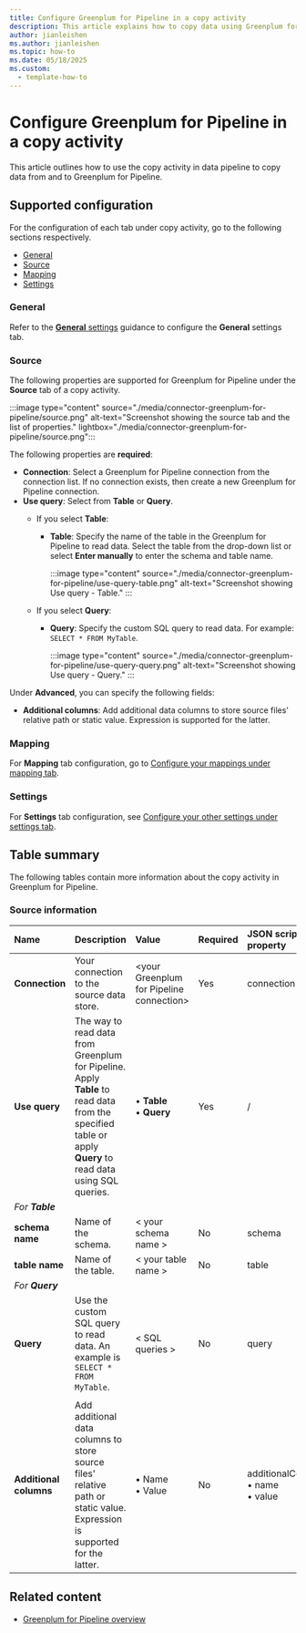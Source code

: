 ```yaml
---
title: Configure Greenplum for Pipeline in a copy activity
description: This article explains how to copy data using Greenplum for Pipeline.
author: jianleishen
ms.author: jianleishen
ms.topic: how-to
ms.date: 05/18/2025
ms.custom:
  - template-how-to
---
```


# Configure Greenplum for Pipeline in a copy activity

This article outlines how to use the copy activity in data pipeline to copy data from and to Greenplum for Pipeline.

## Supported configuration

For the configuration of each tab under copy activity, go to the following sections respectively.

- [General](#general)  
- [Source](#source)
- [Mapping](#mapping)
- [Settings](#settings)

### General

Refer to the [**General** settings](activity-overview.md#general-settings) guidance to configure the **General** settings tab.

### Source

The following properties are supported for Greenplum for Pipeline under the **Source** tab of a copy activity.

:::image type="content" source="./media/connector-greenplum-for-pipeline/source.png" alt-text="Screenshot showing the source tab and the list of properties." lightbox="./media/connector-greenplum-for-pipeline/source.png":::

The following properties are **required**:

- **Connection**:  Select a Greenplum for Pipeline connection from the connection list. If no connection exists, then create a new Greenplum for Pipeline connection.
- **Use query**: Select from **Table** or **Query**.
    - If you select **Table**:
      - **Table**: Specify the name of the table in the Greenplum for Pipeline to read data. Select the table from the drop-down list or select **Enter manually** to enter the schema and table name.

        :::image type="content" source="./media/connector-greenplum-for-pipeline/use-query-table.png" alt-text="Screenshot showing Use query - Table." :::

    - If you select **Query**:
      - **Query**: Specify the custom SQL query to read data. For example: `SELECT * FROM MyTable`.

        :::image type="content" source="./media/connector-greenplum-for-pipeline/use-query-query.png" alt-text="Screenshot showing Use query - Query." :::

Under **Advanced**, you can specify the following fields:

- **Additional columns**: Add additional data columns to store source files' relative path or static value. Expression is supported for the latter.

### Mapping

For **Mapping** tab configuration, go to [Configure your mappings under mapping tab](copy-data-activity.md#configure-your-mappings-under-mapping-tab).

### Settings

For **Settings** tab configuration, see [Configure your other settings under settings tab](copy-data-activity.md#configure-your-other-settings-under-settings-tab).

## Table summary

The following tables contain more information about the copy activity in Greenplum for Pipeline.

### Source information

|Name |Description |Value|Required |JSON script property |
|:---|:---|:---|:---|:---|
|**Connection** |Your connection to the source data store.|\<your Greenplum for Pipeline connection> |Yes|connection|
|**Use query** |The way to read data from Greenplum for Pipeline. Apply **Table** to read data from the specified table or apply **Query** to read data using SQL queries.|• **Table** <br>• **Query** |Yes |/|
| *For **Table*** |  |  |  |  |
| **schema name** | Name of the schema. |< your schema name >  | No | schema |
| **table name** | Name of the table. | < your table name > | No | table |
| *For **Query*** |  |  |  |  |
| **Query** | Use the custom SQL query to read data. An example is `SELECT * FROM MyTable`. |  < SQL queries > |No | query |
|  |  |  |  |  |
| **Additional columns** | Add additional data columns to store source files' relative path or static value. Expression is supported for the latter. | • Name<br>• Value | No | additionalColumns:<br>• name<br>• value |

## Related content

- [Greenplum for Pipeline overview](connector-greenplum-for-pipeline-overview.md)
